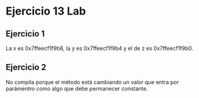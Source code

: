 # Ejercicio 13 Lab
## Ejercicio 1
La x es 0x7ffeecf1f9b8, la y es 0x7ffeecf1f9b4 y el de z es 0x7ffeecf1f9b0.

## Ejercicio 2
No compila porque el método está cambiando un valor que entra por parámentro como algo que debe permanecer constante. 